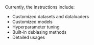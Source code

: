 Currently, the instructions include:
- Customized datasets and dataloaders
- Customized models
- Hyperparameter tuning
- Built-in debiasing methods
- Detailed usages